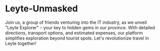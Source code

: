 # Leyte-Unmasked
 Join us, a group of friends venturing into the IT industry, as we unveil "Leyte Explorer" – your key to hidden gems in our province. With detailed directions, transport options, and estimated expenses, our platform simplifies exploration beyond tourist spots. Let's revolutionize travel in Leyte together!
